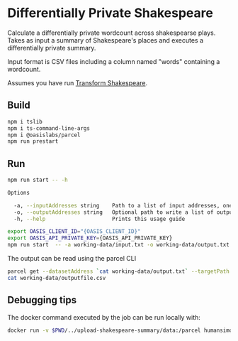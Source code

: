 # Differentially Private Shakespeare

Calculate a differentially private wordcount across shakespearse plays.
Takes as input a summary of Shakespeare's places and executes a differentially
private summary.

Input format is CSV files including a column named "words" containing a
wordcount.

Assumes you have run [Transform Shakespeare](../transform-shakespeare).

## Build

```bash
npm i tslib
npm i ts-command-line-args
npm i @oasislabs/parcel
npm run prestart
```

## Run

```bash
npm run start -- -h

Options

  -a, --inputAddresses string    Path to a list of input addresses, one address per line.                 
  -o, --outputAddresses string   Optional path to write a list of output addresses, one address per line. 
  -h, --help                     Prints this usage guide  
```

```bash
export OASIS_CLIENT_ID="{OASIS_CLIENT_ID}"
export OASIS_API_PRIVATE_KEY={OASIS_API_PRIVATE_KEY}
npm run start  -- -a working-data/input.txt -o working-data/output.txt
```

The output can be read using the parcel CLI

```bash
parcel get --datasetAddress `cat working-data/output.txt` --targetPath working-data/outputfile.csv
cat working-data/outputfile.csv
```

## Debugging tips

The docker command executed by the job can be run locally with:

```bash
docker run -v $PWD/../upload-shakespeare-summary/data:/parcel humansimon/pydp-cli pydp-cli -i /parcel/shakespeare_wc.csv -c words -a mean -a sum -e 5 -o /parcel/shakespeare_summary.txt
```
